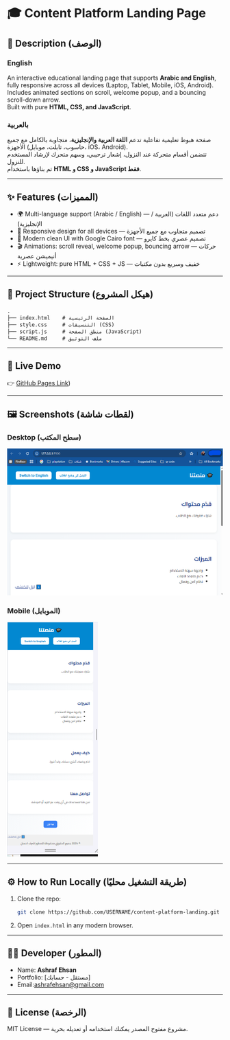 # 🎓 Content Platform Landing Page

## 📖 Description (الوصف)

### English
An interactive educational landing page that supports **Arabic and English**, fully responsive across all devices (Laptop, Tablet, Mobile, iOS, Android).  
Includes animated sections on scroll, welcome popup, and a bouncing scroll-down arrow.  
Built with pure **HTML, CSS, and JavaScript**.

### بالعربية
صفحة هبوط تعليمية تفاعلية تدعم **اللغة العربية والإنجليزية**، متجاوبة بالكامل مع جميع الأجهزة (حاسوب، تابلت، موبايل، iOS، Android).  
تتضمن أقسام متحركة عند النزول، إشعار ترحيبي، وسهم متحرك لإرشاد المستخدم للنزول.  
تم بناؤها باستخدام **HTML و CSS و JavaScript فقط**.

---

## ✨ Features (المميزات)
- 🌍 Multi-language support (Arabic / English) — دعم متعدد اللغات (العربية / الإنجليزية)
- 📱 Responsive design for all devices — تصميم متجاوب مع جميع الأجهزة
- 🎨 Modern clean UI with Google Cairo font — تصميم عصري بخط كايرو
- 🎬 Animations: scroll reveal, welcome popup, bouncing arrow — حركات أنيميشن عصرية
- ⚡ Lightweight: pure HTML + CSS + JS — خفيف وسريع بدون مكتبات

---

## 📂 Project Structure (هيكل المشروع)
```
.
├── index.html    # الصفحة الرئيسية
├── style.css     # التنسيقات (CSS)
├── script.js     # منطق الصفحة (JavaScript)
└── README.md     # ملف التوثيق
```

---

## 🚀 Live Demo
👉 [GitHub Pages Link](https://github.com/ashrafehsan/content-platform-landing))  

---

## 🖼️ Screenshots (لقطات شاشة)
### Desktop (سطح المكتب)
![Desktop Preview](DeskTop.png)

### Mobile (الموبايل)
![Mobile Preview](Mobil.png)

---

## ⚙️ How to Run Locally (طريقة التشغيل محليًا)
1. Clone the repo:
   ```bash
   git clone https://github.com/USERNAME/content-platform-landing.git
   ```
2. Open `index.html` in any modern browser.

---

## 👨‍💻 Developer (المطور)
- Name: **Ashraf Ehsan**  
- Portfolio: [مستقل - حسابك]  
- Email:ashrafehsan@gmail.com  

---

## 📜 License (الرخصة)
MIT License — مشروع مفتوح المصدر يمكنك استخدامه أو تعديله بحرية.
